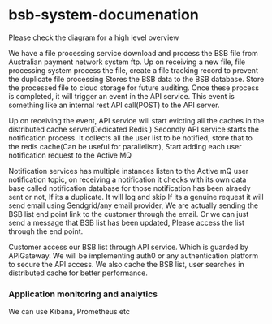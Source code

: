 # bsb-system-documenation
Please check the diagram for a high level overview

We have a file processing service download and process the BSB file from Australian payment network system ftp.
Up on receiving a new file, file processing system process the file, create a file tracking record to prevent the duplicate file processing
Stores the BSB data to the BSB database. Store the processed file to cloud storage for future auditing. Once these process is completed, it will trigger an event in the API service. This event is something like an internal  rest API call(POST) to the API server.


Up on receiving the event, API service will start evicting all the caches in the distributed cache server(Dedicated Redis )
Secondly API service starts the notification process.
It collects all the user list to be notified, store that to the redis cache(Can be useful for parallelism), Start adding each user notification request to the Active MQ

Notification services has multiple instances listen to the Active mQ user notification topic, on receiving a notification it checks with its own data base called notification database for those notification has been alraedy sent or not,
If its a duplicate. It will log and skip
If its a genuine request it will send email using Sendgrid/any email provider, We are actually sending the BSB list end point link to the customer through the email. Or we can just send a message that BSB list has been updated, Please access the list through the end point.


Customer access our BSB list through API service. Which is guarded by  APIGateway. We will be implementing auth0 or any authentication platform to secure the API access.
We also cache the BSB list, user searches in distributed cache for better performance.


### Application monitoring and analytics
We can use Kibana, Prometheus etc










